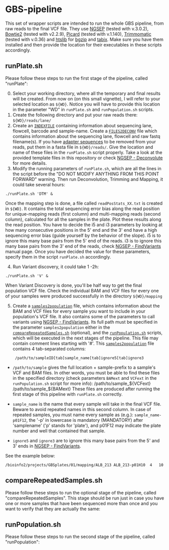 # GBS-pipeline

This set of wrapper scripts are intended to run the whole GBS pipeline, from raw reads to the final VCF file.
They use [NGSEP](https://sourceforge.net/projects/ngsep/files/Library/) (tested with v.3.0.2), [Bowtie2](http://bowtie-bio.sourceforge.net/bowtie2/index.shtml) (tested with v2.2.9), [Picard](http://broadinstitute.github.io/picard/index.html) (tested with v.1.140), [Trimmomatic](http://www.usadellab.org/cms/index.php?page=trimmomatic) (tested with v.0.36) and [htslib](http://www.htslib.org/download/) for [bgzip](http://www.htslib.org/doc/tabix.html) and [tabix](http://www.htslib.org/doc/tabix.html). Make sure you have them installed and then provide the location for their executables in these scripts accordingly.
## runPlate.sh
Please follow these steps to run the first stage of the pipeline, called "runPlate":

0) Select your working directory, where all the temporary and final results will be created. From now on (on this small vignette), I will refer to your selected location as `${WD}`. Notice you will have to provide this location in the parameter "WD" in `runPlate.sh` and `runPopulation.sh` scripts.
1) Create the following directory and put your raw reads there: 
    `${WD}/reads/lane/`
2) Create an [`INDEXFILE`](https://github.com/darizasu/work/blob/master/GBS-pipeline/INDEXFILE.txt) containing information about sequencing lane, flowcell, barcode and sample-name.
Create a [`FILES2DECONV`](https://github.com/darizasu/work/blob/master/GBS-pipeline/FILES2DECONV.txt) file which contains information about the sequencing lane, flowcell and raw fastq filename(s).
If you have [adapter sequences](https://github.com/darizasu/work/blob/master/GBS-pipeline/adaptersGBS.fa) to be removed from your reads, put them in a fasta file in `${WD}/reads/`.
Give the location and name of these files in the `runPlate.sh` script properly. Take a look at the provided template files in this repository or check [NGSEP - Deconvolute](https://sourceforge.net/projects/ngsep/files/Library/) for more details.
3) Modify the running parameters of `runPlate.sh`, which are all the lines in the script before the "DO NOT MODIFY ANYTHING FROM THIS POINT FORWARD" warning.
Then run Deconvolution, Trimming and Mapping, it could take several hours:

`./runPlate.sh 'DTM' &`

   Once the mapping step is done, a file called `readPosStats_XX.txt` is created in `${WD}`. It contains the total sequencing error bias along the read position for unique-mapping reads (first column) and multi-mapping reads (second column), calculated for all the samples in the plate. Plot these results along the read position. You have to decide the i5 and i3 parameters by looking at how many consecutive positions in the 5' end and the 3' end have a high sequencing error bias (guide yourself by the behavior of the slope). i5 is to ignore this many base pairs from the 5' end of the reads. i3 is to ignore this many base pairs from the 3' end of the reads, check [NGSEP - FindVariants](https://sourceforge.net/projects/ngsep/files/Library/) manual page. Once you have decided the value for these parameters, specify them in the script `runPlate.sh` accordingly.

4) Run Variant discovery, it could take 1 -2h:

`./runPlate.sh 'V' &`

   When Variant Discovery is done, you'll be half way to get the final population VCF file. Check the individual BAM and VCF files for every one of your samples were produced successfully in the directory `${WD}/mapping`

5) Create a [`samples2population`](https://github.com/darizasu/work/blob/master/GBS-pipeline/samples2population.txt) file, which contains information about the BAM and VCF files for every sample you want to include in your population's VCF file. It also contains some of the parameters to call variants using [NGSEP - FindVariants](https://sourceforge.net/projects/ngsep/files/Library/). Its full path must be specified in the parameter `samples2population` either in the [`compareRepeatedSamples.sh`](https://github.com/darizasu/work/blob/master/GBS-pipeline/compareRepeatedSamples.sh) (optional), and the [`runPopulation.sh`](https://github.com/darizasu/work/blob/master/GBS-pipeline/runPopulation.sh) scripts, which will be executed in the next stages of the pipeline. This file may contain comment lines starting with '#'. This [`samples2population`](https://github.com/darizasu/work/blob/master/GBS-pipeline/samples2population.txt) file contains 4 tab-separated columns:

        /path/to/sampleID[tab]sample_name[tab]ignore5[tab]ignore3

  * `/path/to/sample` gives the full location + sample-prefix to a sample's VCF and BAM files.
  In other words, you must be able to find these files in the specified directory (check parameters `BAMext` and `VCFext` in the `runPopulation.sh` script for more info):
  /path/to/sample_${VCFext}
  /path/to/sample_${BAMext}
  These files are produced after running the first stage of this pipeline with `runPlate.sh` correctly.

  * `sample_name` is the name that every sample will take in the final VCF file.
  Beware to avoid repeated names in this second column. In case of repeated samples, you must name every sample as (e.g.): 
  `sample_name-p01F12`, the '-p' in lowercase is mandatory (MANDATORY) after 'samplename' ('p' stands for 
  'plate'), and p01F12 may indicate the plate number and well that contained that sample.

  * `ignore5` and `ignore3` are to ignore this many base pairs from the 5' and 3' ends in [NGSEP - FindVariants](https://sourceforge.net/projects/ngsep/files/Library/).
 
See the example below:

    /bioinfo2/projects/GBSplates/01/mapping/ALB_213	ALB_213-p01H10	4	10
    
## compareRepeatedSamples.sh
Please follow these steps to run the optional stage of the pipeline, called "compareRepeatedSamples". This stage should be run just in case you have one or more samples that have been sequenced more than once and you want to verify that they are actually the same:
## runPopulation.sh
Please follow these steps to run the second stage of the pipeline, called "runPopulation":

